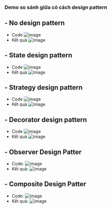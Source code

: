 ### Demo so sánh giữa có cách design pattern
## - No design pattern
  + Code
   ![image](https://github.com/user-attachments/assets/d595cdca-e5da-408e-8f9e-2f4b126174ba)
  + Kết quả
  ![image](https://github.com/user-attachments/assets/dbd101db-94b9-4e57-8f3f-5986cad608f7)
## - State design pattern
  + Code
  ![image](https://github.com/user-attachments/assets/3684c85e-2000-4030-a19e-1fdedd9894f0)
  + Kết quả
  ![image](https://github.com/user-attachments/assets/ab902c72-ddcc-41a7-9b0a-c49fe55fdf9f)
## - Strategy design pattern
  + Code
  ![image](https://github.com/user-attachments/assets/8587fc25-451f-4615-9866-d12a217756f4)
  + Kết quả
  ![image](https://github.com/user-attachments/assets/06d20c46-381d-4ffa-9a9e-e5a8da393d5a)
## - Decorator design pattern
  + Code
  ![image](https://github.com/user-attachments/assets/287d6d5c-5448-4a6a-bd08-f1241aecd89f)
  + Kết quả
  ![image](https://github.com/user-attachments/assets/632389fc-5af6-4fb9-bd59-b84a97882bf8)
## - Observer Design Patter
  + Code:
  ![image](https://github.com/user-attachments/assets/5e1a3b5d-5d47-49e7-860f-aa9912747113)
  + Kết quả:
  ![image](https://github.com/user-attachments/assets/33c67e3b-0bd5-4d12-b8e7-65e3722d694b)
## - Composite Design Patter
  + Code:
  ![image](https://github.com/user-attachments/assets/703ed26f-6db9-4da6-92a6-02e04057e934)
  + Kết quả:
  ![image](https://github.com/user-attachments/assets/91213598-ac02-4da8-ac4f-04fe8fc6555a)
